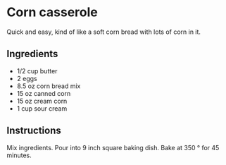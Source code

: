 # Corn casserole

Quick and easy, kind of like a soft corn bread with lots of corn in it.

## Ingredients

* 1/2 cup butter
* 2 eggs
* 8.5 oz corn bread mix
* 15 oz canned corn
* 15 oz cream corn
* 1 cup sour cream

## Instructions

Mix ingredients. Pour into 9 inch square baking dish. Bake at 350 ° for 45 minutes.